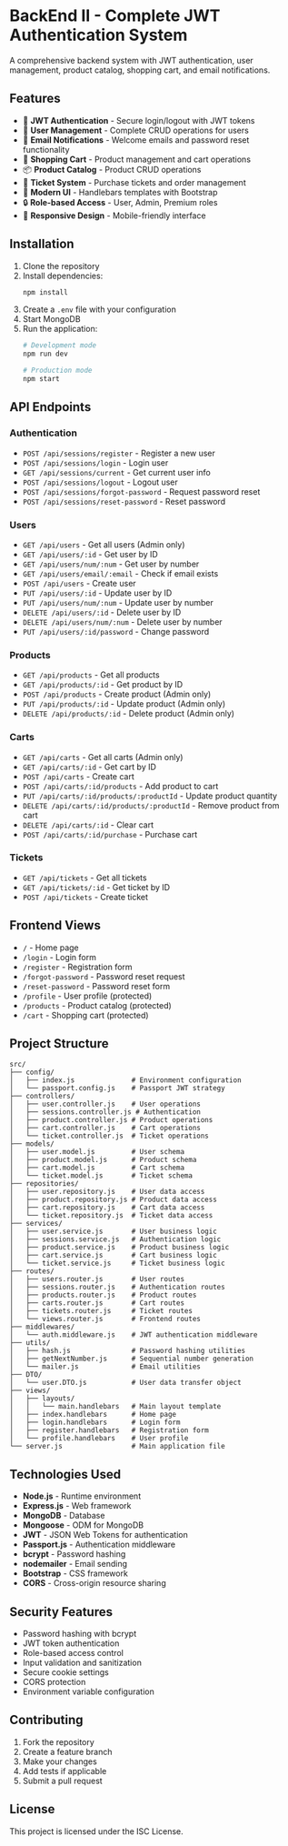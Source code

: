 # BackEnd II - Complete JWT Authentication System

A comprehensive backend system with JWT authentication, user management, product catalog, shopping cart, and email notifications.

## Features

- 🔐 **JWT Authentication** - Secure login/logout with JWT tokens
- 👥 **User Management** - Complete CRUD operations for users
- 📧 **Email Notifications** - Welcome emails and password reset functionality
- 🛒 **Shopping Cart** - Product management and cart operations
- 📦 **Product Catalog** - Product CRUD operations
- 🎫 **Ticket System** - Purchase tickets and order management
- 🎨 **Modern UI** - Handlebars templates with Bootstrap
- 🔒 **Role-based Access** - User, Admin, Premium roles
- 📱 **Responsive Design** - Mobile-friendly interface

## Installation

1. Clone the repository
2. Install dependencies:
   ```bash
   npm install
   ```
3. Create a `.env` file with your configuration
4. Start MongoDB
5. Run the application:
   ```bash
   # Development mode
   npm run dev
   
   # Production mode
   npm start
   ```

## API Endpoints

### Authentication
- `POST /api/sessions/register` - Register a new user
- `POST /api/sessions/login` - Login user
- `GET /api/sessions/current` - Get current user info
- `POST /api/sessions/logout` - Logout user
- `POST /api/sessions/forgot-password` - Request password reset
- `POST /api/sessions/reset-password` - Reset password

### Users
- `GET /api/users` - Get all users (Admin only)
- `GET /api/users/:id` - Get user by ID
- `GET /api/users/num/:num` - Get user by number
- `GET /api/users/email/:email` - Check if email exists
- `POST /api/users` - Create user
- `PUT /api/users/:id` - Update user by ID
- `PUT /api/users/num/:num` - Update user by number
- `DELETE /api/users/:id` - Delete user by ID
- `DELETE /api/users/num/:num` - Delete user by number
- `PUT /api/users/:id/password` - Change password

### Products
- `GET /api/products` - Get all products
- `GET /api/products/:id` - Get product by ID
- `POST /api/products` - Create product (Admin only)
- `PUT /api/products/:id` - Update product (Admin only)
- `DELETE /api/products/:id` - Delete product (Admin only)

### Carts
- `GET /api/carts` - Get all carts (Admin only)
- `GET /api/carts/:id` - Get cart by ID
- `POST /api/carts` - Create cart
- `POST /api/carts/:id/products` - Add product to cart
- `PUT /api/carts/:id/products/:productId` - Update product quantity
- `DELETE /api/carts/:id/products/:productId` - Remove product from cart
- `DELETE /api/carts/:id` - Clear cart
- `POST /api/carts/:id/purchase` - Purchase cart

### Tickets
- `GET /api/tickets` - Get all tickets
- `GET /api/tickets/:id` - Get ticket by ID
- `POST /api/tickets` - Create ticket

## Frontend Views

- `/` - Home page
- `/login` - Login form
- `/register` - Registration form
- `/forgot-password` - Password reset request
- `/reset-password` - Password reset form
- `/profile` - User profile (protected)
- `/products` - Product catalog (protected)
- `/cart` - Shopping cart (protected)

## Project Structure

```
src/
├── config/
│   ├── index.js              # Environment configuration
│   └── passport.config.js    # Passport JWT strategy
├── controllers/
│   ├── user.controller.js    # User operations
│   ├── sessions.controller.js # Authentication
│   ├── product.controller.js # Product operations
│   ├── cart.controller.js    # Cart operations
│   └── ticket.controller.js  # Ticket operations
├── models/
│   ├── user.model.js         # User schema
│   ├── product.model.js      # Product schema
│   ├── cart.model.js         # Cart schema
│   └── ticket.model.js       # Ticket schema
├── repositories/
│   ├── user.repository.js    # User data access
│   ├── product.repository.js # Product data access
│   ├── cart.repository.js    # Cart data access
│   └── ticket.repository.js  # Ticket data access
├── services/
│   ├── user.service.js       # User business logic
│   ├── sessions.service.js   # Authentication logic
│   ├── product.service.js    # Product business logic
│   ├── cart.service.js       # Cart business logic
│   └── ticket.service.js     # Ticket business logic
├── routes/
│   ├── users.router.js       # User routes
│   ├── sessions.router.js    # Authentication routes
│   ├── products.router.js    # Product routes
│   ├── carts.router.js       # Cart routes
│   ├── tickets.router.js     # Ticket routes
│   └── views.router.js       # Frontend routes
├── middlewares/
│   └── auth.middleware.js    # JWT authentication middleware
├── utils/
│   ├── hash.js               # Password hashing utilities
│   ├── getNextNumber.js      # Sequential number generation
│   └── mailer.js             # Email utilities
├── DTO/
│   └── user.DTO.js           # User data transfer object
├── views/
│   ├── layouts/
│   │   └── main.handlebars   # Main layout template
│   ├── index.handlebars      # Home page
│   ├── login.handlebars      # Login form
│   ├── register.handlebars   # Registration form
│   └── profile.handlebars    # User profile
└── server.js                 # Main application file
```

## Technologies Used

- **Node.js** - Runtime environment
- **Express.js** - Web framework
- **MongoDB** - Database
- **Mongoose** - ODM for MongoDB
- **JWT** - JSON Web Tokens for authentication
- **Passport.js** - Authentication middleware
- **bcrypt** - Password hashing
- **nodemailer** - Email sending
- **Bootstrap** - CSS framework
- **CORS** - Cross-origin resource sharing

## Security Features

- Password hashing with bcrypt
- JWT token authentication
- Role-based access control
- Input validation and sanitization
- Secure cookie settings
- CORS protection
- Environment variable configuration

## Contributing

1. Fork the repository
2. Create a feature branch
3. Make your changes
4. Add tests if applicable
5. Submit a pull request

## License

This project is licensed under the ISC License. 